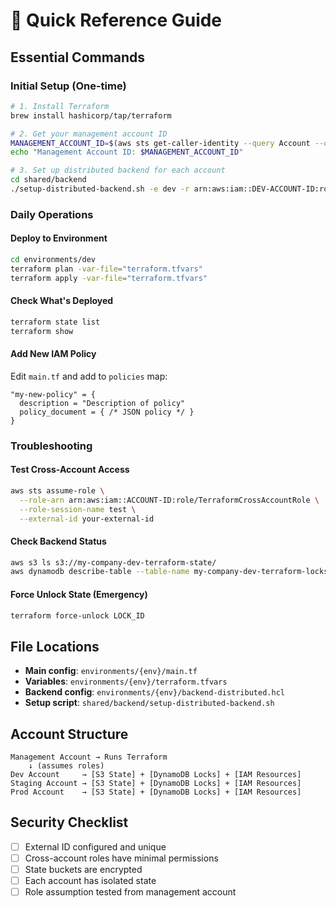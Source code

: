 # 🚀 Quick Reference Guide

## Essential Commands

### Initial Setup (One-time)
```bash
# 1. Install Terraform
brew install hashicorp/tap/terraform

# 2. Get your management account ID
MANAGEMENT_ACCOUNT_ID=$(aws sts get-caller-identity --query Account --output text)
echo "Management Account ID: $MANAGEMENT_ACCOUNT_ID"

# 3. Set up distributed backend for each account
cd shared/backend
./setup-distributed-backend.sh -e dev -r arn:aws:iam::DEV-ACCOUNT-ID:role/TerraformCrossAccountRole -x your-external-id -a development -p my-company
```

### Daily Operations

#### Deploy to Environment
```bash
cd environments/dev
terraform plan -var-file="terraform.tfvars"
terraform apply -var-file="terraform.tfvars"
```

#### Check What's Deployed
```bash
terraform state list
terraform show
```

#### Add New IAM Policy
Edit `main.tf` and add to `policies` map:
```hcl
"my-new-policy" = {
  description = "Description of policy"
  policy_document = { /* JSON policy */ }
}
```

### Troubleshooting

#### Test Cross-Account Access
```bash
aws sts assume-role \
  --role-arn arn:aws:iam::ACCOUNT-ID:role/TerraformCrossAccountRole \
  --role-session-name test \
  --external-id your-external-id
```

#### Check Backend Status
```bash
aws s3 ls s3://my-company-dev-terraform-state/
aws dynamodb describe-table --table-name my-company-dev-terraform-locks
```

#### Force Unlock State (Emergency)
```bash
terraform force-unlock LOCK_ID
```

## File Locations

- **Main config**: `environments/{env}/main.tf`
- **Variables**: `environments/{env}/terraform.tfvars`
- **Backend config**: `environments/{env}/backend-distributed.hcl`
- **Setup script**: `shared/backend/setup-distributed-backend.sh`

## Account Structure

```
Management Account → Runs Terraform
    ↓ (assumes roles)
Dev Account     → [S3 State] + [DynamoDB Locks] + [IAM Resources]
Staging Account → [S3 State] + [DynamoDB Locks] + [IAM Resources]
Prod Account    → [S3 State] + [DynamoDB Locks] + [IAM Resources]
```

## Security Checklist

- [ ] External ID configured and unique
- [ ] Cross-account roles have minimal permissions
- [ ] State buckets are encrypted
- [ ] Each account has isolated state
- [ ] Role assumption tested from management account
